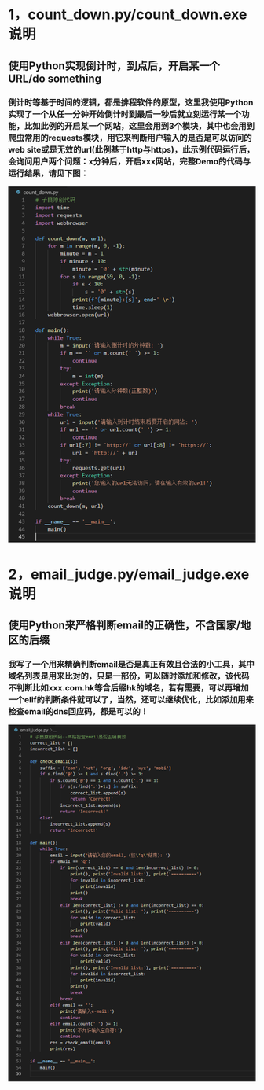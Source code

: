 # 1，count_down.py/count_down.exe 说明
## 使用Python实现倒计时，到点后，开启某一个URL/do something
### 倒计时等基于时间的逻辑，都是排程软件的原型，这里我使用Python实现了一个从任一分钟开始倒计时到最后一秒后就立刻运行某一个功能，比如此例的开启某一个网站，这里会用到3个模块，其中也会用到爬虫常用的requests模块，用它来判断用户输入的是否是可以访问的web site或是无效的url(此例基于http与https)，此示例代码运行后，会询问用户两个问题：x分钟后，开启xxx网站，完整Demo的代码与运行结果，请见下图：
![1](images/count_down.png)

# 2，email_judge.py/email_judge.exe 说明
## 使用Python来严格判断email的正确性，不含国家/地区的后缀
### 我写了一个用来精确判断email是否是真正有效且合法的小工具，其中域名列表是用来比对的，只是一部份，可以随时添加和修改，该代码不判断比如xxx.com.hk等含后缀hk的域名，若有需要，可以再增加一个elif的判断条件就可以了，当然，还可以继续优化，比如添加用来检查email的dns回应码，都是可以的！
![2](images/email_judge.png)
